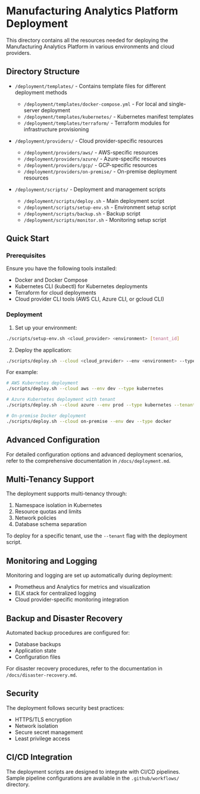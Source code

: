 # Manufacturing Analytics Platform Deployment

This directory contains all the resources needed for deploying the Manufacturing Analytics Platform in various environments and cloud providers.

## Directory Structure

- `/deployment/templates/` - Contains template files for different deployment methods
  - `/deployment/templates/docker-compose.yml` - For local and single-server deployment
  - `/deployment/templates/kubernetes/` - Kubernetes manifest templates
  - `/deployment/templates/terraform/` - Terraform modules for infrastructure provisioning

- `/deployment/providers/` - Cloud provider-specific resources
  - `/deployment/providers/aws/` - AWS-specific resources
  - `/deployment/providers/azure/` - Azure-specific resources
  - `/deployment/providers/gcp/` - GCP-specific resources
  - `/deployment/providers/on-premise/` - On-premise deployment resources

- `/deployment/scripts/` - Deployment and management scripts
  - `/deployment/scripts/deploy.sh` - Main deployment script
  - `/deployment/scripts/setup-env.sh` - Environment setup script
  - `/deployment/scripts/backup.sh` - Backup script
  - `/deployment/scripts/monitor.sh` - Monitoring setup script

## Quick Start

### Prerequisites

Ensure you have the following tools installed:

- Docker and Docker Compose
- Kubernetes CLI (kubectl) for Kubernetes deployments
- Terraform for cloud deployments
- Cloud provider CLI tools (AWS CLI, Azure CLI, or gcloud CLI)

### Deployment

1. Set up your environment:

```bash
./scripts/setup-env.sh <cloud_provider> <environment> [tenant_id]
```

2. Deploy the application:

```bash
./scripts/deploy.sh --cloud <cloud_provider> --env <environment> --type <deployment_type> [--tenant <tenant_id>]
```

For example:

```bash
# AWS Kubernetes deployment
./scripts/deploy.sh --cloud aws --env dev --type kubernetes

# Azure Kubernetes deployment with tenant
./scripts/deploy.sh --cloud azure --env prod --type kubernetes --tenant tenant1

# On-premise Docker deployment
./scripts/deploy.sh --cloud on-premise --env dev --type docker
```

## Advanced Configuration

For detailed configuration options and advanced deployment scenarios, refer to the comprehensive documentation in `/docs/deployment.md`.

## Multi-Tenancy Support

The deployment supports multi-tenancy through:

1. Namespace isolation in Kubernetes
2. Resource quotas and limits
3. Network policies
4. Database schema separation

To deploy for a specific tenant, use the `--tenant` flag with the deployment script.

## Monitoring and Logging

Monitoring and logging are set up automatically during deployment:

- Prometheus and Analytics for metrics and visualization
- ELK stack for centralized logging
- Cloud provider-specific monitoring integration

## Backup and Disaster Recovery

Automated backup procedures are configured for:

- Database backups
- Application state
- Configuration files

For disaster recovery procedures, refer to the documentation in `/docs/disaster-recovery.md`.

## Security

The deployment follows security best practices:

- HTTPS/TLS encryption
- Network isolation
- Secure secret management
- Least privilege access

## CI/CD Integration

The deployment scripts are designed to integrate with CI/CD pipelines. Sample pipeline configurations are available in the `.github/workflows/` directory.